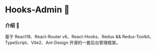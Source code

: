 # Hooks-Admin 🚀

### 介绍 📖

基于 React18、React-Router v6、React-Hooks、Redux && Redux-Toolkit、TypeScript、Vite2、Ant-Design 开源的一套后台管理框架。
